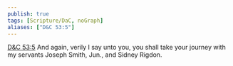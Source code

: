 ```yaml
---
publish: true
tags: [Scripture/DaC, noGraph]
aliases: ["D&C 53:5"]
---
```

[D&C 53:5](https://churchofjesuschrist.org/study/scriptures/dc-testament/dc/53?lang=eng&id=p5#p5) And again, verily I say unto you, you shall take your journey with my servants Joseph Smith, Jun., and Sidney Rigdon.
